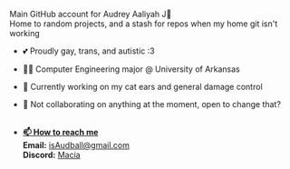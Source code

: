 Main GitHub account for Audrey Aaliyah J🦊 <br>
Home to random projects, and a stash for repos when my home git isn't working <br>
- 💕 Proudly gay, trans, and autistic :3
- 👩‍🎓 Computer Engineering major @ University of Arkansas <br>
- 🤖 Currently working on my cat ears and general damage control <br>
- 💞️ Not collaborating on anything at the moment, open to change that? <br><br>

- <u><b>📫 How to reach me </b></u><br>
    <b>Email:</b> isAudball@gmail.com <br>
    <b>Discord:</b> <a href="discord.com/users/103991032479232000">Macia</a><br>
<!---
isAuddity/isAuddity is a ✨ special ✨ repository because its `README.md` (this file) appears on your GitHub profile.
You can click the Preview link to take a look at your changes.
--->
